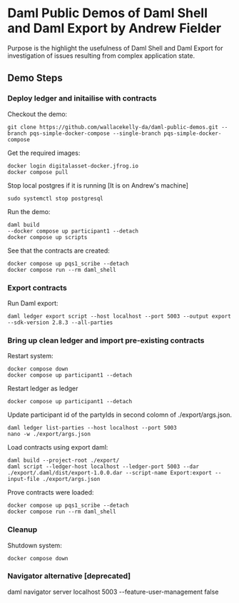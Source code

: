 # Daml Public Demos of Daml Shell and Daml Export by Andrew Fielder

Purpose is the highlight the usefulness of Daml Shell and Daml Export for investigation of issues resulting from complex application state.

## Demo Steps

### Deploy ledger and initailise with contracts

Checkout the demo:

```
git clone https://github.com/wallacekelly-da/daml-public-demos.git --branch pqs-simple-docker-compose --single-branch pqs-simple-docker-compose
```

Get the required images:

```
docker login digitalasset-docker.jfrog.io
docker compose pull
```

Stop local postgres if it is running [It is on Andrew's machine]
```
sudo systemctl stop postgresql
```

Run the demo:

```
daml build
--docker compose up participant1 --detach
docker compose up scripts
```

See that the contracts are created:
```
docker compose up pqs1_scribe --detach
docker compose run --rm daml_shell
```

### Export contracts

Run Daml export:
```
daml ledger export script --host localhost --port 5003 --output export --sdk-version 2.8.3 --all-parties
```

### Bring up clean ledger and import pre-existing contracts

Restart system:
```
docker compose down
docker compose up participant1 --detach
```

Restart ledger as ledger 
```
docker compose up participant1 --detach
```

Update participant id of the partyIds in second colomn of ./export/args.json.
```
daml ledger list-parties --host localhost --port 5003
nano -w ./export/args.json
```

Load contracts using export daml:
```
daml build --project-root ./export/
daml script --ledger-host localhost --ledger-port 5003 --dar ./export/.daml/dist/export-1.0.0.dar --script-name Export:export --input-file ./export/args.json
```

Prove contracts were loaded:
```
docker compose up pqs1_scribe --detach
docker compose run --rm daml_shell
```

### Cleanup

Shutdown system:
```
docker compose down
```

### Navigator alternative [deprecated]
daml navigator server localhost 5003 --feature-user-management false